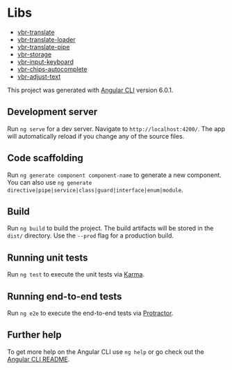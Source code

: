 # Libs

* [vbr-translate](projects/vbr-translate)
* [vbr-translate-loader](projects/vbr-translate-loader)
* [vbr-translate-pipe](projects/vbr-translate-pipe)
* [vbr-storage](projects/vbr-storage)
* [vbr-input-keyboard](projects/vbr-input-keyboard)
* [vbr-chips-autocomplete](projects/vbr-chips-autocomplete)
* [vbr-adjust-text](projects/vbr-adjust-text)

This project was generated with [Angular CLI](https://github.com/angular/angular-cli) version 6.0.1.

## Development server

Run `ng serve` for a dev server. Navigate to `http://localhost:4200/`. The app will automatically reload if you change any of the source files.

## Code scaffolding

Run `ng generate component component-name` to generate a new component. You can also use `ng generate directive|pipe|service|class|guard|interface|enum|module`.

## Build

Run `ng build` to build the project. The build artifacts will be stored in the `dist/` directory. Use the `--prod` flag for a production build.

## Running unit tests

Run `ng test` to execute the unit tests via [Karma](https://karma-runner.github.io).

## Running end-to-end tests

Run `ng e2e` to execute the end-to-end tests via [Protractor](http://www.protractortest.org/).

## Further help

To get more help on the Angular CLI use `ng help` or go check out the [Angular CLI README](https://github.com/angular/angular-cli/blob/master/README.md).
